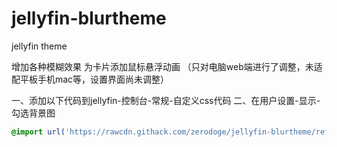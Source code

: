 # jellyfin-blurtheme
jellyfin theme

增加各种模糊效果
为卡片添加鼠标悬浮动画
（只对电脑web端进行了调整，未适配平板手机mac等，设置界面尚未调整）

一、添加以下代码到jellyfin-控制台-常规-自定义css代码
二、在用户设置-显示-勾选背景图

```css
@import url('https://rawcdn.githack.com/zerodoge/jellyfin-blurtheme/refs/heads/main/jellyfin-blurtheme.css');
``` 
